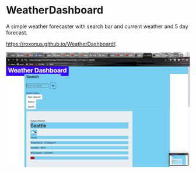# WeatherDashboard
A simple weather forecaster with search bar and current weather and 5 day forecast.

https://roxonus.github.io/WeatherDashboard/.


![](assets/Weatherpic.png)

